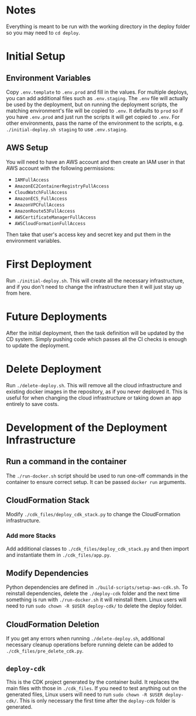 # Notes

Everything is meant to be run with the working directory in
the deploy folder so you may need to `cd deploy`.

# Initial Setup

## Environment Variables

Copy `.env.template` to `.env.prod` and fill in the values. For multiple
deploys, you can add additional files such as `.env.staging`. The 
`.env` file will actually be used by the deployment, but on running
the deployment scripts, the matching environment's file will be
copied to `.env`. It defaults to `prod` so if you have `.env.prod`
and just run the scripts it will get copied to `.env`. For
other environments, pass the name of the environment to the scripts,
e.g. `./initial-deploy.sh staging` to use `.env.staging`.

## AWS Setup

You will need to have an AWS account and then create an IAM
user in that AWS account with the following permissions:

- `IAMFullAccess`
- `AmazonEC2ContainerRegistryFullAccess`
- `CloudWatchFullAccess`
- `AmazonECS_FullAccess`
- `AmazonVPCFullAccess`
- `AmazonRoute53FullAccess`
- `AWSCertificateManagerFullAccess`
- `AWSCloudFormationFullAccess`

Then take that user's access key and secret key and put them in the 
environment variables.

# First Deployment

Run `./initial-deploy.sh`. This will create all the necessary
infrastructure, and if you don't need to change the infrastructure
then it will just stay up from here.

# Future Deployments

After the initial deployment, then the task definition will
be updated by the CD system. Simply pushing code which passes
all the CI checks is enough to update the deployment.

# Delete Deployment

Run `./delete-deploy.sh`. This will remove all the cloud 
infrastructure and existing docker images in the repository,
as if you never deployed it.
This is useful for when changing the cloud infrastructure
or taking down an app entirely to save costs.

# Development of the Deployment Infrastructure

## Run a command in the container

The `./run-docker.sh` script should be used to run one-off commands
in the container to ensure correct setup. It can be passed
`docker run` arguments.

## CloudFormation Stack

Modify `./cdk_files/deploy_cdk_stack.py` to change the CloudFormation
infrastructure.

### Add more Stacks

Add additional classes to  `./cdk_files/deploy_cdk_stack.py` and then
import and instantiate them in `./cdk_files/app.py`.

## Modify Dependencies

Python dependencies are defined in `./build-scripts/setup-aws-cdk.sh`. 
To reinstall dependencies, delete the `./deploy-cdk` folder and the 
next time something is run with `./run-docker.sh` it will
reinstall them. Linux users will need 
to run `sudo chown -R $USER deploy-cdk/` to delete the deploy folder.

## CloudFormation Deletion

If you get any errors when running `./delete-deploy.sh`, additional
necessary cleanup operations before running delete can be added
to `./cdk_files/pre_delete_cdk.py`. 

## `deploy-cdk`

This is the CDK project generated by the container build. It replaces
the main files with those in `./cdk_files`. If you need to 
test anything out on the generated files, Linux users will need 
to run `sudo chown -R $USER deploy-cdk/`. This is only necessary
the first time after the `deploy-cdk` folder is generated.